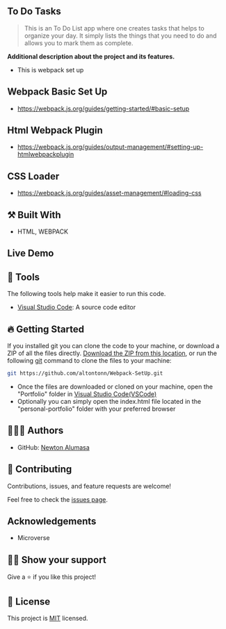 

## To Do Tasks

> This is an To Do List app where one creates tasks that helps to organize your day. It simply lists the things that you need to do and allows you to mark them as complete.

**Additional description about the project and its features.**
- This is webpack set up 

## Webpack Basic Set Up
- https://webpack.js.org/guides/getting-started/#basic-setup

## Html Webpack Plugin
- https://webpack.js.org/guides/output-management/#setting-up-htmlwebpackplugin

## CSS Loader
- https://webpack.js.org/guides/asset-management/#loading-css

## ⚒️ Built With

- HTML, WEBPACK

## Live Demo


## 🧰 Tools

The following tools help make it easier to run this code.

- [Visual Studio Code](https://code.visualstudio.com/): A source code editor

## 🔥 Getting Started

If you installed git you can clone the code to your machine, or download a ZIP of all the files directly.
[Download the ZIP from this location](https://github.com/altontonn/Webpack-SetUp/archive/refs/heads/main.zip), or run the following [git](https://github.com/altontonn/Webpack-SetUp.git) command to clone the files to your machine:

```bash
git https://github.com/altontonn/Webpack-SetUp.git
```

- Once the files are downloaded or cloned on your machine, open the "Portfolio" folder in [Visual Studio Code(VSCode)](https://code.visualstudio.com/)
- Optionally you can simply open the index.html file located in the "personal-portfolio" folder with your preferred browser

## 🙎🏾‍♂️ Authors

- GitHub: [Newton Alumasa](https://github.com/altontonn)

## 🤝 Contributing

Contributions, issues, and feature requests are welcome!

Feel free to check the [issues page](https://github.com/altontonn/Webpack-SetUp/issues).

## Acknowledgements

- Microverse

## 👊🏾 Show your support

Give a ⭐️ if you like this project!

## 📝 License

This project is [MIT](./LICENSE) licensed.

